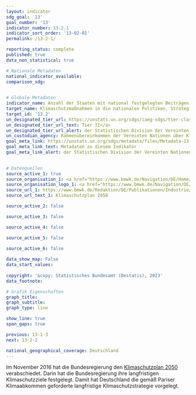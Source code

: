 ```yaml
---
layout: indicator    
sdg_goal: '13'    
goal_number: '13'    
indicator_number: 13.2.1    
indicator_sort_order: '13-02-01'    
permalink: /13-2-1/    

reporting_status: complete    
published: true    
data_non_statistical: true    

# Nationale Metadaten    
national_indicator_available:     
comparison_sdg:     
    

# Globale Metadaten    
indicator_name: Anzahl der Staaten mit national festgelegten Beiträgen, langfristigen Strategien, nationalen Anpassungsplänen und Anpassungsmitteilungen, die dem Sekretariat des Rahmenübereinkommens der Vereinten Nationen über Klimaänderungen gemeldet wurden    
target_name: Klimaschutzmaßnahmen in die nationalen Politiken, Strategien und Planungen einbeziehen    
target_id: '13.2'    
un_designated_tier_url: https://unstats.un.org/sdgs/iaeg-sdgs/tier-classification/'    
un_designated_tier_url_text: Tier II</a>    
un_designated_tier_url_alert: der Statistischen Division der Vereinten Nationen    
un_custodian_agency: Rahmenübereinkommen der Vereinten Nationen über Klimaänderungen (UNFCCC)    
goal_meta_link: https://unstats.un.org/sdgs/metadata/files/Metadata-13-02-01.pdf    
goal_meta_link_text: Metadaten zu diesem Indikator    
goal_meta_link_alert: der Statistischen Division der Vereinten Nationen    
    

# Datenquellen
source_active_1: true
source_organisation_1: <a href="https://www.bmwk.de/Navigation/DE/Home/home.html" target="_blank"> Bundesministerium für Wirtschaft und Klimaschutz (BMWK) </a>
source_organisation_logo_1: <a href="https://www.bmwk.de/Navigation/DE/Home/home.html" target="_blank"><img src="https://g205sdgs.github.io/sdg-indicators/public/OrgImgDe/bmwk.png" alt="Logo bmwk" style="height:60px; width:148px"/></a>
source_url_1: https://www.bmwk.de/Redaktion/DE/Publikationen/Industrie/klimaschutzplan-2050.pdf?__blob=publicationFile&v=6
source_url_text_1: Klimaschutzplan 2050

source_active_2: false

source_active_3: false

source_active_4: false

source_active_5: false

source_active_6: false
    
data_show_map: False    
data_start_values:     
    
copyright: '&copy; Statistisches Bundesamt (Destatis), 2023'    
data_footnote:     

# Grafik Eigenschaften    
graph_title: 
graph_subtitle:     
graph_type: line    

show_line: true
span_gaps: true    

previous: 13-1-3    
next: 13-2-2    

national_geographical_coverage: Deutschland    
---
```



Im November 2016 hat die Bundesregierung den <a href="https://www.bmwk.de/Redaktion/DE/Publikationen/Industrie/klimaschutzplan-2050.pdf?__blob=publicationFile&v=6">Klimaschutzplan 2050</a> verabschiedet. Darin hat die Bundesregierung ihre langfristigen Klimaschutzziele festgelegt. Damit hat Deutschland die gemäß Pariser Klimaabkommen geforderte langfristige Klimaschutzstrategie vorgelegt.